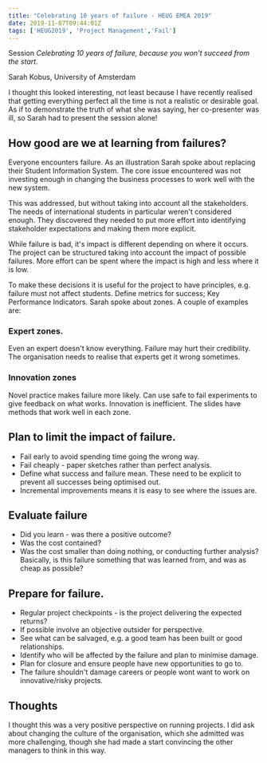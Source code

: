 ```yaml
---
title: "Celebrating 10 years of failure - HEUG EMEA 2019"
date: 2019-11-07T09:44:01Z
tags: ['HEUG2019', 'Project Management','Fail']
---
```


Session *Celebrating 10 years of failure, because you won't succeed from the start.* 

Sarah Kobus, University of Amsterdam

I thought this looked interesting, not least because I have recently realised that 
getting everything perfect all the time is not a realistic or desirable goal.
As if to demonstrate the truth of what she was saying, her co-presenter was ill, so Sarah had to present the
session alone!

## How good are we at learning from failures?

Everyone encounters failure. As an illustration Sarah spoke about 
replacing their Student Information System. The core issue encountered was not investing enough in
changing the business processes to work well with the new system. 

This was addressed, but without taking into account all the stakeholders. The needs of international students
in particular weren't considered enough. They discovered they needed to put more effort into identifying 
stakeholder expectations and making them more explicit.

While failure is bad, it's impact is different depending on where it occurs.
The project can be structured taking into account the impact of possible failures. More effort can be spent where
the impact is high and less where it is low.

To make these decisions it is useful for the project to have principles, e.g. failure must not affect students. 
Define metrics for success; Key Performance Indicators. 
Sarah spoke about zones. A couple of examples are:

### Expert zones. 
Even an expert doesn't know everything. Failure may hurt their credibility. The organisation needs to
realise that experts get it wrong sometimes.

### Innovation zones 
Novel practice makes failure more likely. Can use safe to fail experiments to give feedback on what works. Innovation is inefficient.
The slides have methods that work well in each zone.

## Plan to limit the impact of failure.
* Fail early to avoid spending time going the wrong way.
* Fail cheaply - paper sketches rather than perfect analysis.
* Define what success and failure mean. These need to be explicit to prevent all successes being optimised out.
* Incremental improvements means it is easy to see where the issues are.

## Evaluate failure
* Did you learn - was there a positive outcome?
* Was the cost contained?
* Was the cost smaller than doing nothing, or conducting further analysis?
Basically, is this failure something that was learned from, and was as cheap as possible?

## Prepare for failure. 
* Regular project checkpoints - is the project delivering the expected returns? 
* If possible involve an objective outsider for perspective.
* See what can be salvaged, e.g. a good team has been built or good relationships.
* Identify who will be affected by the failure and plan to minimise damage.
* Plan for closure and ensure people have new opportunities to go to.
* The failure shouldn't damage careers or people wont want to work on innovative/risky projects.

## Thoughts
I thought this was a very positive perspective on running projects. I did ask about changing 
the culture of the organisation, which she admitted was more challenging, though she had
made a start convincing the other managers to think in this way.